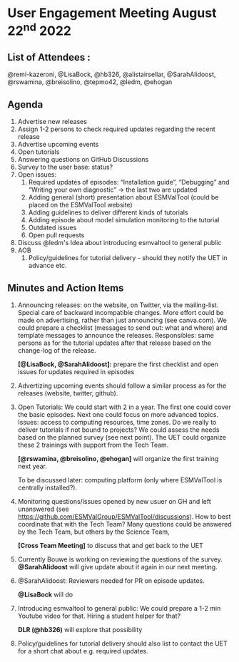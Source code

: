 # User Engagement Meeting August 22<sup>nd</sup> 2022

## List of Attendees : 
@remi-kazeroni, @LisaBock, @hb326, @alistairsellar, @SarahAlidoost, @rswamina, @breisolino, @tepmo42, @ledm, @ehogan

## Agenda

1. Advertise new releases
2. Assign 1-2 persons to check required updates regarding the recent release
3. Advertise upcoming events
4. Open tutorials
5. Answering questions on GitHub Discussions
6. Survey to the user base: status?
7. Open issues:
   1. Required updates of episodes: “Installation guide”, “Debugging” and “Writing your own diagnostic” → the last two are updated
   2. Adding general (short) presentation about ESMValTool (could be placed on the ESMValTool website)
   3. Adding guidelines to deliver different kinds of tutorials
   4. Adding episode about model simulation monitoring to the tutorial
   5. Outdated issues 
   6. Open pull requests 
8. Discuss @ledm's Idea about introducing esmvaltool to general public
9. AOB
   1. Policy/guidelines for tutorial delivery - should they notify the UET in advance etc.


## Minutes and Action Items

1. Announcing releases: on the website, on Twitter, via the mailing-list. Special care of backward incompatible changes. More effort 
   could be made on advertising, rather than just announcing (see canva.com). 
   We could prepare a checklist (messages to send out: what and where) and template messages to announce the releases. Responsibles: 
   same persons as for the tutorial updates after that release based on the change-log of the release. 
   
   **[@LisaBock, @SarahAlidoost]:** prepare the first checklist and open issues for updates required in episodes
   
2. Advertizing upcoming events should follow a similar process as for the releases (website, twitter, github).

3. Open Tutorials: We could start with 2 in a year. The first one could cover the basic episodes. Next one could focus on more advanced 
   topics. Issues: access to computing resources, time zones. Do we really to deliver tutorials if not bound to projects? We could assess 
   the needs based on the planned survey (see next point). The UET could organize these 2 trainings with support from the Tech Team. 
   
   **[@rswamina, @breisolino, @ehogan]** will organize the first training next year. 
   
   To be discussed later: computing platform (only where ESMValTool is centrally installed?).
   
5. Monitoring questions/issues opened by new usuer on GH and left unanswered (see https://github.com/ESMValGroup/ESMValTool/discussions). 
   How to best coordinate that with the Tech Team? Many questions could be answered by the Tech Team, but others by the Science Team, 
   
   **[Cross Team Meeting]** to discuss that and get back to the UET
   
6. Currently Bouwe is working on reviewing the questions of the survey. **@SarahAlidoost** will give update about it again in our next meeting.

7. @SarahAlidoost: Reviewers needed for PR on episode updates.

   **@LisaBock** will do
   
10. Introducing esmvaltool to general public: We could prepare a 1-2 min Youtube video for that. Hiring a student helper for that? 
 
    **DLR (@hb326)** will explore that possibility  
   
13. Policy/guidelines for tutorial delivery should also list to contact the UET for a short chat about e.g. required updates.
